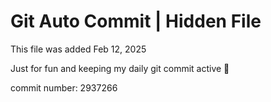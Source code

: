 # Git Auto Commit | Hidden File

This file was added Feb 12, 2025

Just for fun and keeping my daily git commit active 🤪

commit number: 2937266
